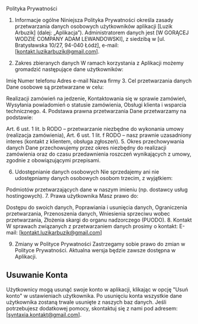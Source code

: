 Polityka Prywatności
1. Informacje ogólne
Niniejsza Polityka Prywatności określa zasady przetwarzania danych osobowych użytkowników aplikacji [Luzik Arbuzik] (dalej: „Aplikacja”). Administratorem danych jest [W GORĄCEJ WODZIE COMPANY ADAM LEWANDOWSKI], z siedzibą w [ul. Bratysławska 10/27, 94-040 Łódź], e-mail: [kontakt.luzikarbuzik@gmail.com].

2. Zakres zbieranych danych
W ramach korzystania z Aplikacji możemy gromadzić następujące dane użytkowników:

Imię
Numer telefonu
Adres e-mail
Nazwa firmy
3. Cel przetwarzania danych
Dane osobowe są przetwarzane w celu:

Realizacji zamówień na jedzenie,
Kontaktowania się w sprawie zamówień,
Wysyłania powiadomień o statusie zamówienia,
Obsługi klienta i wsparcia technicznego.
4. Podstawa prawna przetwarzania
Dane przetwarzamy na podstawie:

Art. 6 ust. 1 lit. b RODO – przetwarzanie niezbędne do wykonania umowy (realizacja zamówienia),
Art. 6 ust. 1 lit. f RODO – nasz prawnie uzasadniony interes (kontakt z klientem, obsługa zgłoszeń).
5. Okres przechowywania danych
Dane przechowujemy przez okres niezbędny do realizacji zamówienia oraz do czasu przedawnienia roszczeń wynikających z umowy, zgodnie z obowiązującymi przepisami.

6. Udostępnianie danych osobowych
Nie sprzedajemy ani nie udostępniamy danych osobowych osobom trzecim, z wyjątkiem:

Podmiotów przetwarzających dane w naszym imieniu (np. dostawcy usług hostingowych).
7. Prawa użytkownika
Masz prawo do:

Dostępu do swoich danych,
Poprawiania i usunięcia danych,
Ograniczenia przetwarzania,
Przenoszenia danych,
Wniesienia sprzeciwu wobec przetwarzania,
Złożenia skargi do organu nadzorczego (PUODO).
8. Kontakt
W sprawach związanych z przetwarzaniem danych prosimy o kontakt:
E-mail: [kontakt.luzikarbuzik@gmail.com]

9. Zmiany w Polityce Prywatności
Zastrzegamy sobie prawo do zmian w Polityce Prywatności. Aktualna wersja będzie zawsze dostępna w Aplikacji.

## Usuwanie Konta
Użytkownicy mogą usunąć swoje konto w aplikacji, klikając w opcję "Usuń konto" w ustawieniach użytkownika. Po usunięciu konta wszystkie dane użytkownika zostaną trwale usunięte z naszych baz danych. Jeśli potrzebujesz dodatkowej pomocy, skontaktuj się z nami pod adresem: [syntaxia.kontakt@gmail.com].
